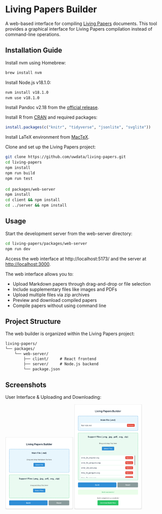 # Living Papers Builder

A web-based interface for compiling [Living Papers](https://github.com/uwdata/living-papers) documents. This tool provides a graphical interface for Living Papers compilation instead of command-line operations.

## Installation Guide

Install nvm using Homebrew:

```bash
brew install nvm
```

Install Node.js v18.1.0:

```bash
nvm install v18.1.0
nvm use v18.1.0
```

Install Pandoc v2.18 from the [official release](https://github.com/jgm/pandoc/releases/tag/2.18).

Install R from [CRAN](https://cloud.r-project.org/) and required packages:

```R
install.packages(c("knitr", "tidyverse", "jsonlite", "svglite"))
```

Install LaTeX environment from [MacTeX](https://www.tug.org/mactex/mactex-download.html).

Clone and set up the Living Papers project:

```bash
git clone https://github.com/uwdata/living-papers.git
cd living-papers
npm install
npm run build
npm run test

cd packages/web-server
npm install
cd client && npm install
cd ../server && npm install
```

## Usage

Start the development server from the web-server directory:

```bash
cd living-papers/packages/web-server
npm run dev
```

Access the web interface at http://localhost:5173/ and the server at [http://localhost:3000](http://localhost:3000/).

The web interface allows you to:

- Upload Markdown papers through drag-and-drop or file selection
- Include supplementary files like images and PDFs
- Upload multiple files via zip archives
- Preview and download compiled papers
- Compile papers without using command line

## Project Structure

The web builder is organized within the Living Papers project:

```
living-papers/
└── packages/
    └── web-server/
        ├── client/     # React frontend
        ├── server/     # Node.js backend
        └── package.json
```

## Screenshots

User Interface & Uploading and Downloading:

<img src="./img-1.png" alt="img-1" style="zoom:35%;" />                       <img src="./img-2.png" alt="img-2" style="zoom:35%;" />
